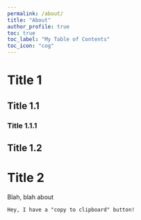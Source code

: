 ```yaml
---
permalink: /about/
title: "About"
author_profile: true
toc: true
toc_label: "My Table of Contents"
toc_icon: "cog"
---
```


# Title 1

## Title 1.1

### Title 1.1.1

## Title 1.2

# Title 2

Blah, blah about

```
Hey, I have a "copy to clipboard" button!
```
